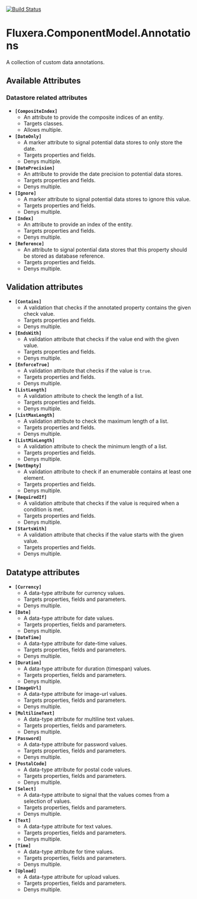 [![Build Status](https://dev.azure.com/fluxera/Foundation/_apis/build/status/GitHub/fluxera.Fluxera.ComponentModel.Annotations?branchName=main&stageName=BuildAndTest)](https://dev.azure.com/fluxera/Foundation/_build/latest?definitionId=78&branchName=main)

# Fluxera.ComponentModel.Annotations
A collection of custom data annotations.

## Available Attributes

### Datastore related attributes

- **```[CompositeIndex]```** 
  - An attribute to provide the composite indices of an entity.
  - Targets classes.
  - Allows multiple.
- **```[DateOnly]```**
  - A marker attribute to signal potential data stores to only store the date.
  - Targets properties and fields.
  - Denys multiple.
- **```[DatePrecision]```**
  - An attribute to provide the date precision to potential data stores.
  - Targets properties and fields.
  - Denys multiple.
- **```[Ignore]```**
  - A marker attribute to signal potential data stores to ignore this value.
  - Targets properties and fields.
  - Denys multiple.
- **```[Index]```**
  - An attribute to provide an index of the entity.
  - Targets properties and fields.
  - Denys multiple.
- **```[Reference]```**
  - An attribute to signal potential data stores that this property should be stored as database reference.
  - Targets properties and fields.
  - Denys multiple.

## Validation attributes

- **```[Contains]```**
  - A validation that checks if the annotated property contains the given check value.
  - Targets properties and fields.
  - Denys multiple.
- **```[EndsWith]```**
  - A validation attribute that checks if the value end with the given value.
  - Targets properties and fields.
  - Denys multiple.
- **```[EnforceTrue]```**
  - A validation attribute that checks if the value is ```true```.
  - Targets properties and fields.
  - Denys multiple.
- **```[ListLength]```**
  - A validation attribute to check the length of a list.
  - Targets properties and fields.
  - Denys multiple.
- **```[ListMaxLength]```**
  - A validation attribute to check the maximum length of a list.
  - Targets properties and fields.
  - Denys multiple.
- **```[ListMinLength]```**
  - A validation attribute to check the minimum length of a list.
  - Targets properties and fields.
  - Denys multiple.
- **```[NotEmpty]```**
  - A validation attribute to check if an enumerable contains at least one element.
  - Targets properties and fields.
  - Denys multiple.
- **```[RequiredIf]```**
  - A validation attribute that checks if the value is required when a condition is met.
  - Targets properties and fields.
  - Denys multiple.
- **```[StartsWith]```**
  - A validation attribute that checks if the value starts with the given value.
  - Targets properties and fields.
  - Denys multiple.

## Datatype attributes

- **```[Currency]```**
  - A data-type attribute for currency values.
  - Targets properties, fields and parameters.
  - Denys multiple.
- **```[Date]```**
  - A data-type attribute for date values.
  - Targets properties, fields and parameters.
  - Denys multiple.
- **```[DateTime]```**
  - A data-type attribute for date-time values.
  - Targets properties, fields and parameters.
  - Denys multiple.
- **```[Duration]```**
  - A data-type attribute for duration (timespan) values.
  - Targets properties, fields and parameters.
  - Denys multiple.
- **```[ImageUrl]```**
  - A data-type attribute for image-url values.
  - Targets properties, fields and parameters.
  - Denys multiple.
- **```[MultilineText]```**
  - A data-type attribute for multiline text values.
  - Targets properties, fields and parameters.
  - Denys multiple.
- **```[Password]```**
  - A data-type attribute for password values.
  - Targets properties, fields and parameters.
  - Denys multiple.
- **```[PostalCode]```**
  - A data-type attribute for postal code values.
  - Targets properties, fields and parameters.
  - Denys multiple.
- **```[Select]```**
  - A data-type attribute to signal that the values comes from a selection of values.
  - Targets properties, fields and parameters.
  - Denys multiple.
- **```[Text]```**
  - A data-type attribute for text values.
  - Targets properties, fields and parameters.
  - Denys multiple.
- **```[Time]```**
  - A data-type attribute for time values.
  - Targets properties, fields and parameters.
  - Denys multiple.
- **```[Upload]```**
  - A data-type attribute for upload values.
  - Targets properties, fields and parameters.
  - Denys multiple.
